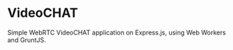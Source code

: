 VideoCHAT
=========

Simple WebRTC VideoCHAT application on Express.js, using Web Workers and GruntJS.

